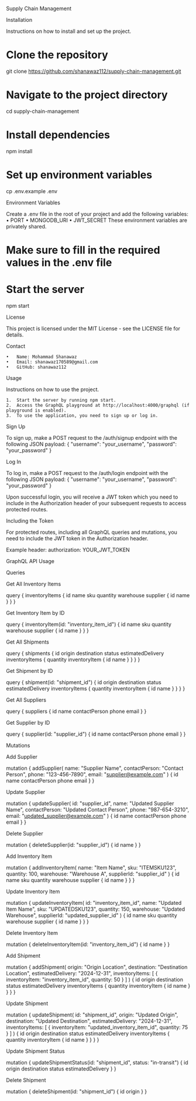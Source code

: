 Supply Chain Management

Installation

Instructions on how to install and set up the project.

# Clone the repository

git clone https://github.com/shanawaz112/supply-chain-management.git

# Navigate to the project directory

cd supply-chain-management

# Install dependencies

npm install

# Set up environment variables

cp .env.example .env

Environment Variables

Create a .env file in the root of your project and add the following variables:
    • PORT
    • MONGODB_URI
    • JWT_SECRET
These environment variables are privately shared.

# Make sure to fill in the required values in the .env file

# Start the server

npm start

License

This project is licensed under the MIT License - see the LICENSE file for details.

Contact

    •	Name: Mohammad Shanawaz
    •	Email: shanawaz170589@gmail.com
    •	GitHub: shanawaz112

Usage

Instructions on how to use the project.

    1.	Start the server by running npm start.
    2.	Access the GraphQL playground at http://localhost:4000/graphql (if playground is enabled).
    3.	To use the application, you need to sign up or log in.

Sign Up

To sign up, make a POST request to the /auth/signup endpoint with the following JSON payload:
{
"username": "your_username",
"password": "your_password"
}

Log In

To log in, make a POST request to the /auth/login endpoint with the following JSON payload:
{
"username": "your_username",
"password": "your_password"
}

Upon successful login, you will receive a JWT token which you need to include in the Authorization header of your subsequent requests to access protected routes.

Including the Token

For protected routes, including all GraphQL queries and mutations, you need to include the JWT token in the Authorization header.

Example header:
authorization: YOUR_JWT_TOKEN

GraphQL API Usage

Queries

Get All Inventory Items

query {
inventoryItems {
id
name
sku
quantity
warehouse
supplier {
id
name
}
}
}

Get Inventory Item by ID

query {
inventoryItem(id: "inventory_item_id") {
id
name
sku
quantity
warehouse
supplier {
id
name
}
}
}

Get All Shipments

query {
shipments {
id
origin
destination
status
estimatedDelivery
inventoryItems {
quantity
inventoryItem {
id
name
}
}
}
}

Get Shipment by ID

query {
shipment(id: "shipment_id") {
id
origin
destination
status
estimatedDelivery
inventoryItems {
quantity
inventoryItem {
id
name
}
}
}
}

Get All Suppliers

query {
suppliers {
id
name
contactPerson
phone
email
}
}

Get Supplier by ID

query {
supplier(id: "supplier_id") {
id
name
contactPerson
phone
email
}
}

Mutations

Add Supplier

mutation {
addSupplier(
name: "Supplier Name",
contactPerson: "Contact Person",
phone: "123-456-7890",
email: "supplier@example.com"
) {
id
name
contactPerson
phone
email
}
}

Update Supplier

mutation {
updateSupplier(
id: "supplier_id",
name: "Updated Supplier Name",
contactPerson: "Updated Contact Person",
phone: "987-654-3210",
email: "updated_supplier@example.com"
) {
id
name
contactPerson
phone
email
}
}

Delete Supplier

mutation {
deleteSupplier(id: "supplier_id") {
id
name
}
}

Add Inventory Item

mutation {
addInventoryItem(
name: "Item Name",
sku: "ITEMSKU123",
quantity: 100,
warehouse: "Warehouse A",
supplierId: "supplier_id"
) {
id
name
sku
quantity
warehouse
supplier {
id
name
}
}
}

Update Inventory Item

mutation {
updateInventoryItem(
id: "inventory_item_id",
name: "Updated Item Name",
sku: "UPDATEDSKU123",
quantity: 150,
warehouse: "Updated Warehouse",
supplierId: "updated_supplier_id"
) {
id
name
sku
quantity
warehouse
supplier {
id
name
}
}
}

Delete Inventory Item

mutation {
deleteInventoryItem(id: "inventory_item_id") {
id
name
}
}

Add Shipment

mutation {
addShipment(
origin: "Origin Location",
destination: "Destination Location",
estimatedDelivery: "2024-12-31",
inventoryItems: [
{ inventoryItem: "inventory_item_id", quantity: 50 }
]
) {
id
origin
destination
status
estimatedDelivery
inventoryItems {
quantity
inventoryItem {
id
name
}
}
}
}

Update Shipment

mutation {
updateShipment(
id: "shipment_id",
origin: "Updated Origin",
destination: "Updated Destination",
estimatedDelivery: "2024-12-31",
inventoryItems: [
{ inventoryItem: "updated_inventory_item_id", quantity: 75 }
]
) {
id
origin
destination
status
estimatedDelivery
inventoryItems {
quantity
inventoryItem {
id
name
}
}
}
}

Update Shipment Status

mutation {
updateShipmentStatus(id: "shipment_id", status: "in-transit") {
id
origin
destination
status
estimatedDelivery
}
}

Delete Shipment

mutation {
deleteShipment(id: "shipment_id") {
id
origin
}
}
